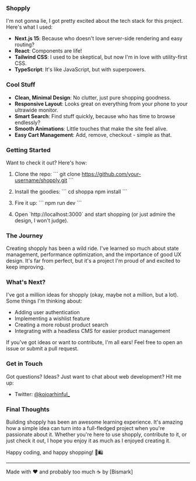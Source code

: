 ### Shopply

I'm not gonna lie, I got pretty excited about the tech stack for this project. Here's what I used:

- **Next.js 15**: Because who doesn't love server-side rendering and easy routing?
- **React**: Components are life!
- **Tailwind CSS**: I used to be skeptical, but now I'm in love with utility-first CSS.
- **TypeScript**: It's like JavaScript, but with superpowers.

### Cool Stuff

- **Clean, Minimal Design**: No clutter, just pure shopping goodness.
- **Responsive Layout**: Looks great on everything from your phone to your ultrawide monitor.
- **Smart Search**: Find stuff quickly, because who has time to browse endlessly?
- **Smooth Animations**: Little touches that make the site feel alive.
- **Easy Cart Management**: Add, remove, checkout - simple as that.

### Getting Started

Want to check it out? Here's how:

1. Clone the repo:
   \`\`\`
   git clone https://github.com/your-username/shopply.git
   \`\`\`

2. Install the goodies:
   \`\`\`
   cd shoppa
   npm install
   \`\`\`

3. Fire it up:
   \`\`\`
   npm run dev
   \`\`\`

4. Open \`http://localhost:3000\` and start shopping (or just admire the design, I won't judge).

### The Journey

Creating shopply has been a wild ride. I've learned so much about state management, performance optimization, and the importance of good UX design. It's far from perfect, but it's a project I'm proud of and excited to keep improving.

### What's Next?

I've got a million ideas for shopply (okay, maybe not a million, but a lot). Some things I'm thinking about:

- Adding user authentication
- Implementing a wishlist feature
- Creating a more robust product search
- Integrating with a headless CMS for easier product management

If you've got ideas or want to contribute, I'm all ears! Feel free to open an issue or submit a pull request.

### Get in Touch

Got questions? Ideas? Just want to chat about web development? Hit me up:

- Twitter: [@kojoarhinful_](https://twitter.com/kojoarhinful_)

### Final Thoughts

Building shopply has been an awesome learning experience. It's amazing how a simple idea can turn into a full-fledged project when you're passionate about it. Whether you're here to use shopply, contribute to it, or just check it out, I hope you enjoy it as much as I enjoyed creating it.

Happy coding, and happy shopping! 🚀🛍️

---

Made with ❤️ and probably too much ☕ by [Bismark]

